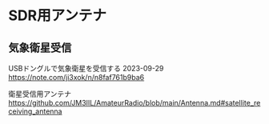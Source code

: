 # SDR用アンテナ

## 気象衛星受信
USBドングルで気象衛星を受信する 2023-09-29
https://note.com/ji3xok/n/n8faf761b9ba6

衛星受信用アンテナ
https://github.com/JM3IIL/AmateurRadio/blob/main/Antenna.md#satellite_receiving_antenna
